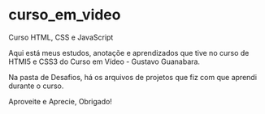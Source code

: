 # curso_em_video

Curso HTML, CSS e JavaScript

Aqui está meus estudos, anotaçõe e aprendizados que tive no curso de HTMl5 e CSS3
do Curso em Vídeo - Gustavo Guanabara.

Na pasta de Desafios, há os arquivos de projetos que fiz com que aprendi durante o curso.

Aproveite e Aprecie, Obrigado!
